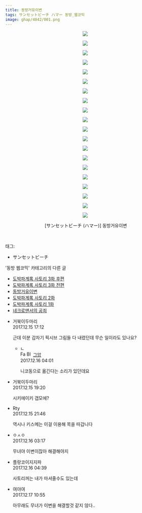 ```yaml
---
title: 동방거유이변
tags: サンセットビーチ ハマー 동방_웹코믹
image: ghap/4042/001.png
---
```

<div class="article">
<p style="text-align: center; clear: none; float: none;"><img src="{{ site.nasurl }}/ghap/4042/001.png"/></p>
<p style="text-align: center; clear: none; float: none;"><img src="{{ site.nasurl }}/ghap/4042/002.jpg"/></p>
<p style="text-align: center; clear: none; float: none;"><img src="{{ site.nasurl }}/ghap/4042/003.png"/></p>
<p style="text-align: center; clear: none; float: none;"><img src="{{ site.nasurl }}/ghap/4042/004.png"/></p>
<p style="text-align: center; clear: none; float: none;"><img src="{{ site.nasurl }}/ghap/4042/005.png"/></p>
<p style="text-align: center; clear: none; float: none;"><img src="{{ site.nasurl }}/ghap/4042/006.png"/></p>
<p style="text-align: center; clear: none; float: none;"><img src="{{ site.nasurl }}/ghap/4042/007.png"/></p>
<p style="text-align: center; clear: none; float: none;"><img src="{{ site.nasurl }}/ghap/4042/008.png"/></p>
<p style="text-align: center; clear: none; float: none;"><img src="{{ site.nasurl }}/ghap/4042/009.png"/></p>
<p style="text-align: center; clear: none; float: none;"><img src="{{ site.nasurl }}/ghap/4042/010.png"/></p>
<p style="text-align: center; clear: none; float: none;"><img src="{{ site.nasurl }}/ghap/4042/011.png"/></p>
<p style="text-align: center; clear: none; float: none;"><img src="{{ site.nasurl }}/ghap/4042/012.png"/></p>
<p style="text-align: center; clear: none; float: none;"><img src="{{ site.nasurl }}/ghap/4042/013.png"/></p>
<p style="text-align: center; clear: none; float: none;"><img src="{{ site.nasurl }}/ghap/4042/014.png"/></p>
<p style="text-align: center; clear: none; float: none;"><img src="{{ site.nasurl }}/ghap/4042/015.png"/></p>
<p style="text-align: center; clear: none; float: none;"><img src="{{ site.nasurl }}/ghap/4042/016.png"/></p>
<p style="text-align: center; clear: none; float: none;"><img src="{{ site.nasurl }}/ghap/4042/017.png"/></p>
<p style="text-align: center; clear: none; float: none;"><img src="{{ site.nasurl }}/ghap/4042/018.png"/></p>
<p style="text-align: center; clear: none; float: none;"><img src="{{ site.nasurl }}/ghap/4042/019.png"/></p>
<p style="text-align: center; clear: none; float: none;"><img src="{{ site.nasurl }}/ghap/4042/020.png"/></p>
<p style="text-align: center; clear: none; float: none;"> [サンセットビーチ (ハマー)] 동방거유이변</p>
<p><br/></p>
</div><div class="tagTrail">
<p>태그: </p>
<ul>
<li>サンセットビーチ</li>
</ul>
</div><div class="another">
<p>'동방 웹코믹' 카테고리의 다른 글</p>
<ul>
<li><a href="/2017-12-16-ghap_4051">도박파계록 사토리 3화 후편</a></li>
<li><a href="/2017-12-15-ghap_4050">도박파계록 사토리 3화 전편</a></li>
<li><a href="/2017-12-15-ghap_4042">동방거유이변</a></li>
<li><a href="/2017-12-15-ghap_4039">도박파계록 사토리 2화</a></li>
<li><a href="/2017-12-15-ghap_4038">도박파계록 사토리 1화</a></li>
<li><a href="/2017-12-12-ghap_4029">네크로맨서의 공죄</a></li>
</ul>
</div><div class="cb_module cb_fluid">
<div class="cb_wrt cb_profile">
<div class="comment">
<ul>
<li class="cb_thumb_off" id="comment15152798">
<div class="cb_comment_area">
<div class="cb_info_area">
<div class="cb_section">
<span class="cb_nick_name">거북이두마리</span>
</div>
<div class="cb_section">
<span class="cb_date">2017.12.15 17:12 </span>
</div>
</div>
<div class="cb_dsc_comment">
<p class="cb_dsc">
											근데 이분 갑자기 픽시브 그림들 다 내렸던데 무슨 일이라도 있나요?
										</p>
</div>
<ul>
<li class="cb_thumb_off" id="comment15153149">
<span class="cb_bu_subnode">ㄴ</span>
<div class="cb_comment_area">
<div class="cb_info_area">
<div class="cb_section">
<span class="cb_nick_name"><img alt="Favicon of https://ghaptouhou.tistory.com" height="16" onerror="this.onerror=null;this.parentNode.removeChild(this)" src="https://ghaptouhou.tistory.com/favicon.ico" width="16"/> <img alt="BlogIcon" height="16" onerror="this.parentNode.removeChild(this)" src="https://ghaptouhou.tistory.com/index.gif" width="16"/> <a href="https://ghaptouhou.tistory.com" onclick="return openLinkInNewWindow(this)"> 그압</a><span class="tistoryProfileLayerTrigger" onclick='TistoryProfile.show(event, this, {"title":"\uc800\uae30 \uc774\uac70 \ub098\uc911\uc5d0 \uc218\uc815 \uac00\ub2a5\ud558\ub098\uc694","url":"https:\/\/ghap.tistory.com","nickname":"\uadf8\uc555","items":[]}); return false;'></span></span>
</div>
<div class="cb_section">
<span class="cb_date">2017.12.16 04:01 </span>
</div>
</div>
<div class="cb_dsc_comment">
<p class="cb_dsc">
																니코동으로 옮긴다는 소리가 있던데요
															</p>
</div>
</div>
</li>
</ul>
</div></li>
<li class="cb_thumb_off" id="comment15152870">
<div class="cb_comment_area">
<div class="cb_info_area">
<div class="cb_section">
<span class="cb_nick_name">거북이두마리</span>
</div>
<div class="cb_section">
<span class="cb_date">2017.12.15 19:20 </span>
</div>
</div>
<div class="cb_dsc_comment">
<p class="cb_dsc">
											시키에이키 갭모에?
										</p>
</div>
</div></li>
<li class="cb_thumb_off" id="comment15152945">
<div class="cb_comment_area">
<div class="cb_info_area">
<div class="cb_section">
<span class="cb_nick_name">Rty</span>
</div>
<div class="cb_section">
<span class="cb_date">2017.12.15 21:46 </span>
</div>
</div>
<div class="cb_dsc_comment">
<p class="cb_dsc">
											역시나 키스메는 이걸 이용해 목을 따갑니다
										</p>
</div>
</div></li>
<li class="cb_thumb_off" id="comment15153134">
<div class="cb_comment_area">
<div class="cb_info_area">
<div class="cb_section">
<span class="cb_nick_name">ㅇㅅㅇ</span>
</div>
<div class="cb_section">
<span class="cb_date">2017.12.16 03:17 </span>
</div>
</div>
<div class="cb_dsc_comment">
<p class="cb_dsc">
											무녀야 이변이잖아 해결해야지
										</p>
</div>
</div></li>
<li class="cb_thumb_off" id="comment15153156">
<div class="cb_comment_area">
<div class="cb_info_area">
<div class="cb_section">
<span class="cb_nick_name">플랑코이지지파</span>
</div>
<div class="cb_section">
<span class="cb_date">2017.12.16 04:39 </span>
</div>
</div>
<div class="cb_dsc_comment">
<p class="cb_dsc">
											사토리꺼는 내가 마셔줄수도 있는데
										</p>
</div>
</div></li>
<li class="cb_thumb_off" id="comment15153837">
<div class="cb_comment_area">
<div class="cb_info_area">
<div class="cb_section">
<span class="cb_nick_name">여야여</span>
</div>
<div class="cb_section">
<span class="cb_date">2017.12.17 10:55 </span>
</div>
</div>
<div class="cb_dsc_comment">
<p class="cb_dsc">
											아무래도 무녀가 이변을 해결할것 같지 않다..
										</p>
</div>
</div></li>
</ul>
</div>
</div><!-- commentList close -->
</div>